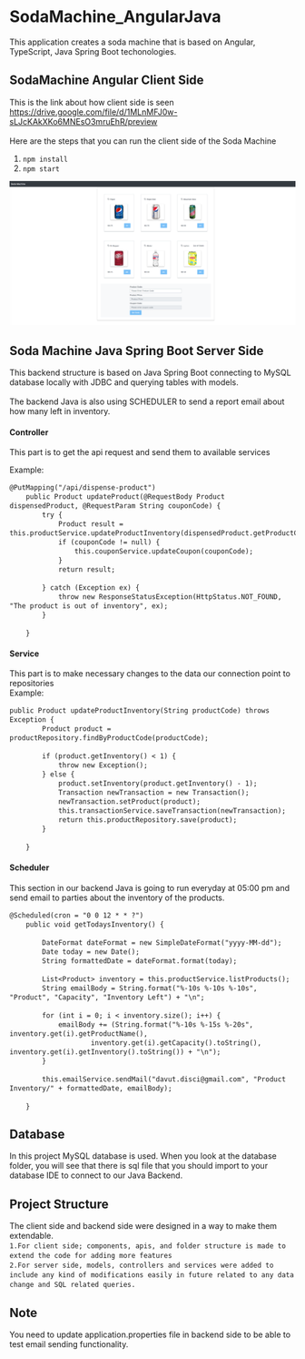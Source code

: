# SodaMachine_AngularJava
This application creates a soda machine that is based on Angular, TypeScript, Java Spring Boot techonologies.


## SodaMachine Angular Client Side
This is the link about how client side is seen https://drive.google.com/file/d/1MLnMFJ0w-sLJcKAkXKo6MNEsO3mruEhR/preview \
<br />
 Here are the steps that you can run the client side of the Soda Machine
1. `npm install`
2. `npm start`

![](images/client-side.png)

## Soda Machine Java Spring Boot Server Side
This backend structure is based on Java Spring Boot connecting to MySQL database locally with JDBC and querying tables with models.<br/>
<br/>
The backend Java is also using SCHEDULER to send a report email about how many left in inventory.

#### Controller
This part is to get the api request and send them to available services <br/>

Example:<br/>
```
@PutMapping("/api/dispense-product")
	public Product updateProduct(@RequestBody Product dispensedProduct, @RequestParam String couponCode) {
		try {
			Product result = this.productService.updateProductInventory(dispensedProduct.getProductCode());
			if (couponCode != null) {
				this.couponService.updateCoupon(couponCode);
			}
			return result;

		} catch (Exception ex) {
			throw new ResponseStatusException(HttpStatus.NOT_FOUND, "The product is out of inventory", ex);
		}

	}
```

#### Service
This part is to make necessary changes to the data our connection point to repositories <br/>
Example: <br/>
```
public Product updateProductInventory(String productCode) throws Exception {
		Product product = productRepository.findByProductCode(productCode);
		
		if (product.getInventory() < 1) {
			throw new Exception();
		} else {
			product.setInventory(product.getInventory() - 1);
			Transaction newTransaction = new Transaction();
			newTransaction.setProduct(product);
			this.transactionService.saveTransaction(newTransaction);
			return this.productRepository.save(product);
		}

	}
```

#### Scheduler
This section in our backend Java is going to run everyday at 05:00 pm and send email to parties about the inventory of the products.
```
@Scheduled(cron = "0 0 12 * * ?")
	public void getTodaysInventory() {

		DateFormat dateFormat = new SimpleDateFormat("yyyy-MM-dd");
		Date today = new Date();
		String formattedDate = dateFormat.format(today);

		List<Product> inventory = this.productService.listProducts();
		String emailBody = String.format("%-10s %-10s %-10s", "Product", "Capacity", "Inventory Left") + "\n";

		for (int i = 0; i < inventory.size(); i++) {
			emailBody += (String.format("%-10s %-15s %-20s", inventory.get(i).getProductName(),
					inventory.get(i).getCapacity().toString(), inventory.get(i).getInventory().toString()) + "\n");
		}

		this.emailService.sendMail("davut.disci@gmail.com", "Product Inventory/" + formattedDate, emailBody);

	}
 ```

## Database
In this project MySQL database is used. When you look at the database folder, you will see that there is sql file that you should import to your database IDE to connect to our Java Backend.

## Project Structure
The client side and backend side were designed in a way to make them extendable. <br/>
`1.For client side; components, apis, and folder structure is made to extend the code for adding more features`<br/>
`2.For server side, models, controllers and services were added to include any kind of modifications easily in future related to any data change and SQL related queries.`

## Note
You need to update application.properties file in backend side to be able to test email sending functionality.
